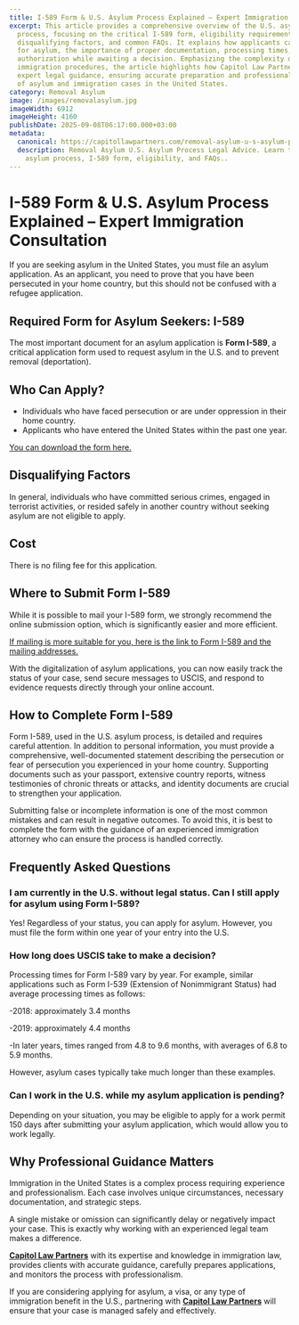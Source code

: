 ```yaml
---
title: I-589 Form & U.S. Asylum Process Explained – Expert Immigration Consultation
excerpt: This article provides a comprehensive overview of the U.S. asylum
  process, focusing on the critical I-589 form, eligibility requirements,
  disqualifying factors, and common FAQs. It explains how applicants can file
  for asylum, the importance of proper documentation, processing times, and work
  authorization while awaiting a decision. Emphasizing the complexity of
  immigration procedures, the article highlights how Capitol Law Partners offers
  expert legal guidance, ensuring accurate preparation and professional handling
  of asylum and immigration cases in the United States.
category: Removal Asylum
image: /images/removalasylum.jpg
imageWidth: 6912
imageHeight: 4160
publishDate: 2025-09-08T06:17:00.000+03:00
metadata:
  canonical: https://capitollawpartners.com/removal-asylum-u-s-asylum-process-legal-advice
  description: Removal Asylum U.S. Asylum Process Legal Advice. Learn the U.S.
    asylum process, I-589 form, eligibility, and FAQs..
---
```

# I-589 Form & U.S. Asylum Process Explained – Expert Immigration Consultation

If you are seeking asylum in the United States, you must file an asylum application. As an applicant, you need to prove that you have been persecuted in your home country, but this should not be confused with a refugee application.

## Required Form for Asylum Seekers: I-589

The most important document for an asylum application is **Form I-589**, a critical application form used to request asylum in the U.S. and to prevent removal (deportation).

## Who Can Apply?

* Individuals who have faced persecution or are under oppression in their home country. 
* Applicants who have entered the United States within the past one year. 

[You can download the form here.](https://www.uscis.gov/i-589)

## Disqualifying Factors

In general, individuals who have committed serious crimes, engaged in terrorist activities, or resided safely in another country without seeking asylum are not eligible to apply.

## Cost

There is no filing fee for this application.

## Where to Submit Form I-589

While it is possible to mail your I-589 form, we strongly recommend the online submission option, which is significantly easier and more efficient.

[If mailing is more suitable for you, here is the link to Form I-589 and the mailing addresses.](https://www.dhs.gov/now-leaving?external_url=https%3A%2F%2Flnks.gd%2Fl%2FeyJhbGciOiJIUzI1NiJ9.eyJidWxsZXRpbl9saW5rX2lkIjoxMDQsInVyaSI6ImJwMjpjbGljayIsInVybCI6Imh0dHBzOi8vd3d3LnVzY2lzLmdvdi9pLTU4OSIsImJ1bGxldGluX2lkIjoiMjAyMzA5MDcuODIyMjIzMTEifQ.aBPA6aM59dqYfIKvblgci1L1htEmr-otpk4fCFfgWcY%2Fs%2F2463955272%2Fbr%2F225425019665-l&back_url=https%3A%2F%2Fwww.dhs.gov%2Farchive%2Fnews%2F2023%2F09%2F07%2Fwhere-submit-your-form-i-589)

With the digitalization of asylum applications, you can now easily track the status of your case, send secure messages to USCIS, and respond to evidence requests directly through your online account.

## How to Complete Form I-589

Form I-589, used in the U.S. asylum process, is detailed and requires careful attention. In addition to personal information, you must provide a comprehensive, well-documented statement describing the persecution or fear of persecution you experienced in your home country. Supporting documents such as your passport, extensive country reports, witness testimonies of chronic threats or attacks, and identity documents are crucial to strengthen your application.

Submitting false or incomplete information is one of the most common mistakes and can result in negative outcomes. To avoid this, it is best to complete the form with the guidance of an experienced immigration attorney who can ensure the process is handled correctly.

## Frequently Asked Questions

### **I am currently in the U.S. without legal status. Can I still apply for asylum using Form I-589?**

Yes! Regardless of your status, you can apply for asylum. However, you must file the form within one year of your entry into the U.S. 

### **How long does USCIS take to make a decision?**

Processing times for Form I-589 vary by year. For example, similar applications such as Form I-539 (Extension of Nonimmigrant Status) had average processing times as follows: 

\-2018: approximately 3.4 months 

\-2019: approximately 4.4 months 

\-In later years, times ranged from 4.8 to 9.6 months, with averages of 6.8 to 5.9 months. 

 However, asylum cases typically take much longer than these examples. 

### **Can I work in the U.S. while my asylum application is pending?**

Depending on your situation, you may be eligible to apply for a work permit 150 days after submitting your asylum application, which would allow you to work legally. 

## Why Professional Guidance Matters

Immigration in the United States is a complex process requiring experience and professionalism. Each case involves unique circumstances, necessary documentation, and strategic steps.

A single mistake or omission can significantly delay or negatively impact your case. This is exactly why working with an experienced legal team makes a difference.

**[Capitol Law Partners](https://capitollawpartners.com)** with its expertise and knowledge in immigration law, provides clients with accurate guidance, carefully prepares applications, and monitors the process with professionalism.

If you are considering applying for asylum, a visa, or any type of immigration benefit in the U.S., partnering with **[Capitol Law Partners](https://capitollawpartners.com)** will ensure that your case is managed safely and effectively.
